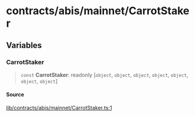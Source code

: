 # contracts/abis/mainnet/CarrotStaker

## Variables

### CarrotStaker

> `const` **CarrotStaker**: readonly [`object`, `object`, `object`, `object`, `object`, `object`, `object`]

#### Source

[lib/contracts/abis/mainnet/CarrotStaker.ts:1](https://github.com/PufferFinance/puffer-sdk/blob/897a69a733c8b700ba51181925befa0dfe8cb652/lib/contracts/abis/mainnet/CarrotStaker.ts#L1)
